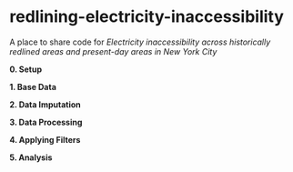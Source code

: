 # redlining-electricity-inaccessibility
A place to share code for _Electricity inaccessibility across historically redlined areas and present-day areas in New York City_

**0.	Setup**
	
**1.	Base Data**

**2.	Data Imputation**
 	
**3.	Data Processing**
		
**4.	Applying Filters**
		
**5.	Analysis**

